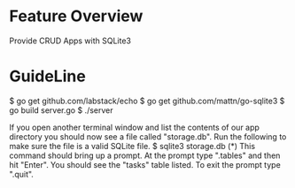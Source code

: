 # Feature Overview
Provide CRUD Apps with SQLite3 

# GuideLine
$ go get github.com/labstack/echo
$ go get github.com/mattn/go-sqlite3
$ go build server.go
$ ./server

If you open another terminal window and list the contents of our app directory you should now see a file called "storage.db". Run the following to make sure the file is a valid SQLite file.
$ sqlite3 storage.db
(*) This command should bring up a prompt. At the prompt type ".tables" and then hit "Enter". You should see the "tasks" table listed. To exit the prompt type ".quit".



